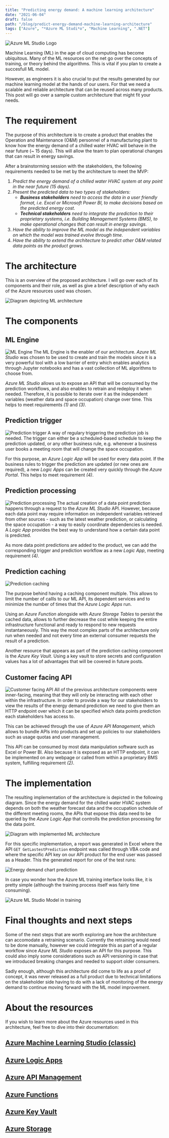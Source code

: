 ```yaml
---
title: "Predicting energy demand: A machine learning architecture"
date: "2021-06-04"
draft: false
path: "/blog/predict-energy-demand-machine-learning-architecture"
tags: ["Azure", "*Azure ML Studi*o", "Machine Learning", ".NET"]
---
```


![*Azure ML Studio* Logo](/../images/azure-ml-studio-logo.png)

Machine Learning (ML) in the age of cloud computing has become ubiquitous. Many of the ML resources on the net go over the concepts of training, or theory behind the algorithms. This is vital if you plan to create a succesfull ML model. 

However, as engineers it is also crucial to put the results generated by our machine learning model at the hands of our users. For that we need a scalable and reliable architecture that can be reused across many products. This post will go over a sample custom architecture that might fit your needs.

# The requirement
The purpose of this architecture is to create a product that enables the Operation and Maintenance (O&M) personnel of a manufacturing plant to know how the energy demand of a chilled water HVAC will behave in the near future (~ 15 days). This will allow the team to plan operational changes that can result in energy savings.

After a brainstorming session with the stakeholders, the following requirements needed to be met by the architecture to meet the MVP:
1. *Predict the energy demand of a chilled water HVAC system at any point in the near future (15 days).*
2. *Present the predicted data to two types of stakeholders:*
    * **_Business stakeholders_** _need to access the data in a user friendly format, i.e. Excel or Microsoft Power BI, to make decisions based on the predicted energy cost._
    * **_Technical stakeholders_** _need to integrate the prediction to their proprietary systems, i.e. Building Management Systems (BMS), to make operational changes that can result in energy savings._
3. *Have the ability to improve the ML model as the independent variables on which the model was trained evolve through time.*
4. *Have the ability to extend the architecture to predict other O&M related data points as the product grows.*

# The architecture
This is an overview of the proposed architecture. I will go over each of its components and their role, as well as give a brief description of why each of the Azure resources used was chosen.

![Diagram depicting ML architecture](/../images/ml-architecture-diagram.png)

# The components

## ML Engine
![ML Engine](/../images/ml-architecture-ml-engine.png)
The ML Engine is the enabler of our architecture. *Azure ML Studio* was chosen to be used to create and train the models since it is a very powerful tool with a low barrier of entry which enables analytics through Jupyter notebooks and has a vast collection of ML algorithms to choose from.

*Azure ML Studio* allows us to expose an API that will be consumed by the prediction workflows, and also enables to retrain and redeploy it when needed. Therefore, it is possible to iterate over it as the independent variables (weather data and space occupation) change over time. This helps to meet requirements *(1)* and *(3)*.

## Prediction trigger
![Prediction trigger](/../images/ml-architecture-prediction-trigger.png)
A way of regulary triggering the prediction job is needed. The trigger can either be a scheduled-based schedule to keep the prediction updated, or any other business rule, e.g. whenever a business user books a meeting room that will change the space occupation.

For this purpose, an *Azure Logic App* will be used for every data point. If the business rules to trigger the prediction are updated (or new ones are required), a new *Logic Apps* can be created very quickly through the *Azure Portal*. This helps to meet requirement *(4)*.

## Prediction processing
![Prediction processing](/../images/ml-architecture-prediction-processing.png)
The actual creation of a data point prediction happens through a request to the *Azure ML Studio* API. However, because each data point may require information on independent variables retrieved from other sources - such as the latest weather prediction, or calculating the space occupation - a way to easily coordinate dependencies is needed. A *Logic App* provides the best way to understand how a certain data point is predicted.

As more data point predictions are added to the product, we can add the corresponding trigger and prediction workflow as a new *Logic App*, meeting requirement *(4)*.

## Prediction caching
![Prediction caching](/../images/ml-architecture-prediction-caching.png)

The purpose behind having a caching component multiple. This allows to limit the number of callls to our ML API, its dependent services and to minimize the number of times that the *Azure Logic Apps* run.

Using an *Azure Function* alongside with *Azure Storage Tables* to persist the cached data, allows to further decrease the cost while keeping the entire infrastructure functional and ready to respond to new requests instantaneously. This way the most complex parts of the architecture only run when needed and not every time an external consumer requests the result of a prediction. 

Another resource that appears as part of the prediction caching component is the *Azure Key Vault*. Using a key vault to store secrets and configuration values has a lot of advantages that will be covered in future posts.

## Customer facing API
![Customer facing API](/../images/ml-architecture-customer-facing-api.png)
All of the previous architecture components were 
inner-facing, meaning that they will only be interacting with each other within the infrastructure. In order to provide a way for our stakeholders to view the results of the energy demand prediction we need to give them an HTTP endpoint over which it can be specified which data points prediction each stakeholders has access to. 

This can be achieved through the use of *Azure API Management*, which allows to bundle APIs into products and set up policies to our stakeholders such as usage quotas and user management.

This API can be consumed by most data manipulation software such as Excel or Power BI. Also because it is exposed as an HTTP endpoint, it can be implemented on any webpage or called from within a proprietary BMS system, fulfilling requirement *(2)*.


# The implementation
The resulting implementation of the architecture is depicted in the following diagram. Since the energy demand for the chilled water HVAC system depends on both the weather forecast data and the occupation schedule of the different meeting rooms, the APIs that expose this data need to be queried by the *Azure Logic App* that controlls the prediction processing for the data point. 

![Diagram with implemented ML architecture](/../images/ml-architecture-diagram-implementation.png)

For this specific implementation, a report was generated in Excel where the API `GET GetLastestPrediction` endpoint was called through VBA code and where the specific API key on our API product for the end user was passed as a Header. This the generated report for one of the test runs:

![Energy demand chart prediction](/../images/ml-architecture-excel.png)

In case you wonder how the Azure ML training interface looks like, it is pretty simple (although the training process itself was fairly time consuming). 

![Azure ML Studio Model in training](/../images/azure-ml-studio-sample.png)

# Final thoughts and next steps
Some of the next steps that are worth exploring are how the architecture can accomodate a retraining scenario. Currently the retraining would need to be done manually, however we could integrate this as part of a regular workflow since *Azure ML Studio* exposes an API for this purpose. This could also imply some considerations such as API versioning in case that we introduced breaking changes and needed to support older consumers. 

Sadly enough, although this architecture did come to life as a proof of concept, it was never released as a full product due to technical limitations on the stakeholder side having to do with a lack of monitoring of the energy demand to continue moving forward with the ML model improvement.

# About the resources
If you wish to learn more about the Azure resources used in this architecture, feel free to dive into their documentation:

## [Azure Machine Learning Studio (classic)](https://studio.azureml.net/)

## [Azure Logic Apps](https://azure.microsoft.com/en-us/services/logic-apps/)

## [Azure API Management](https://azure.microsoft.com/en-us/services/api-management/)

## [Azure Functions](https://azure.microsoft.com/en-us/services/functions/)

## [Azure Key Vault](https://azure.microsoft.com/en-us/services/key-vault/)

## [Azure Storage](https://azure.microsoft.com/en-us/product-categories/storage/)